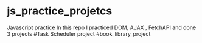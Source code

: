 # js_practice_projetcs
Javascript practice 
In this repo I practiced DOM, AJAX , FetchAPI and done 3 projects 
#Task Scheduler project 
#book_library_project 
